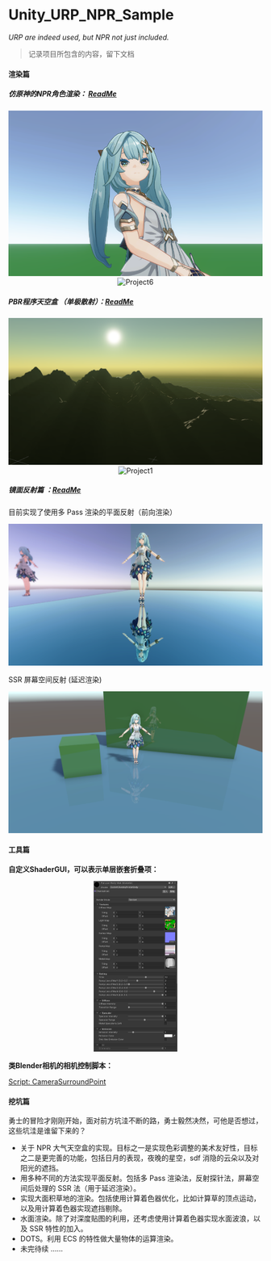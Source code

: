 # Unity_URP_NPR_Sample

*URP are indeed used, but NPR not just included.*

> 记录项目所包含的内容，留下文档



#### 渲染篇

##### **仿原神的NPR角色渲染：** [ReadMe](./Documents/AvatarNPR.md)

<div align=center>
<img src="./Documents/assets/屏幕截图 2023-03-12 133132.png" alt="屏幕截图 2023-03-12 133132" />
</div>

<div align=center>
<img src="./Documents/assets/Project6.gif" alt="Project6" />
</div>


##### **PBR程序天空盒 （单极散射）：**[ReadMe](./Documents/SkyboxPBR.md)

<div align=center>
<img src="./Documents/assets/屏幕截图 2023-03-12 111819.png" alt="屏幕截图 2023-03-12 111819" />
</div>

<div align=center>
<img src="./Documents/assets/Project1.gif" alt="Project1" />
</div>


##### 镜面反射篇 ：[ReadMe](./Documents/Reflection.md)

目前实现了使用多 Pass 渲染的平面反射（前向渲染）

<img src="./Documents/assets/屏幕截图 2023-03-16 191407.png" />

SSR 屏幕空间反射 (延迟渲染)

<img src="./assets/屏幕截图 2023-05-28 000227.png" alt="屏幕截图 2023-05-28 000227" />



#### 工具篇

**自定义ShaderGUI，可以表示单层嵌套折叠项：**

<div align=center>
<img src="./Documents/assets/屏幕截图 2023-03-12 144250.png" alt="屏幕截图 2023-03-12 144250" style="zoom: 33%;" />
</div>


**类Blender相机的相机控制脚本：**

[Script: CameraSurroundPoint](./Assets/Scripts/Controller/CameraController/CameraSurroundPoint.cs)



#### 挖坑篇

勇士的冒险才刚刚开始，面对前方坑洼不断的路，勇士毅然决然，可他是否想过，这些坑洼是谁留下来的？



- 关于 NPR 大气天空盒的实现。目标之一是实现色彩调整的美术友好性，目标之二是更完善的功能，包括日月的表现，夜晚的星空，sdf 消隐的云朵以及对阳光的遮挡。
- 用多种不同的方法实现平面反射。包括多 Pass 渲染法，反射探针法，屏幕空间后处理的 SSR 法（用于延迟渲染）。
- 实现大面积草地的渲染。包括使用计算着色器优化，比如计算草的顶点运动，以及用计算着色器实现遮挡剔除。
- 水面渲染。除了对深度贴图的利用，还考虑使用计算着色器实现水面波浪，以及 SSR 特性的加入。
- DOTS。利用 ECS 的特性做大量物体的运算渲染。
- 未完待续 ……
